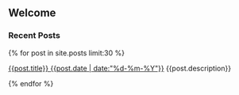 ## Welcome

### Recent Posts
{% for post in site.posts limit:30 %}

[{{post.title}} {{post.date | date:"%d-%m-%Y"}}]({{site.baseurl}}{{post.url}})
{{post.description}}

{% endfor %}

